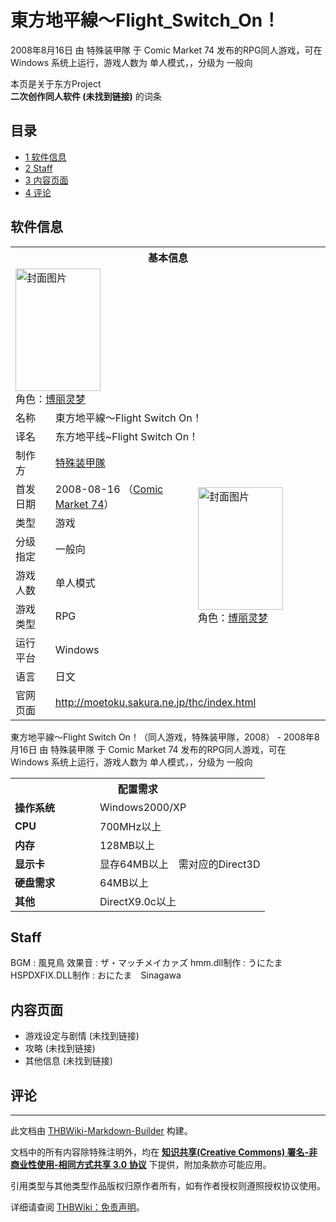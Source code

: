 # 東方地平線～Flight_Switch_On！

<!-- source html: G:\repos\THBWiki-Markdown-Builder\THBWikiMarkdown\Temp\main\1\1d\ns0%3A%E6%9D%B1%E6%96%B9%E5%9C%B0%E5%B9%B3%E7%B7%9A%EF%BD%9EFlight_Switch_On%EF%BC%81.html -->

2008年8月16日 由 特殊装甲隊 于 Comic Market 74 发布的RPG同人游戏，可在 Windows 系统上运行，游戏人数为 单人模式，，分级为 一般向

本页是关于东方Project  
 **二次创作同人软件 (未找到链接)** 的词条
## 目录

- [1 软件信息](#软件信息)
- [2 Staff](#Staff)
- [3 内容页面](#内容页面)
- [4 评论](#评论)




## 软件信息

<table><tbody><tr><th colspan="3">基本信息</th></tr><tr><td class="cover-artwork-mobile" colspan="2"><a href="./文件-東方地平線～Flight_Switch_On！封面.jpg.md" class="image" title="封面图片"><img alt="封面图片" src="https://upload.thwiki.cc/thumb/3/36/%E6%9D%B1%E6%96%B9%E5%9C%B0%E5%B9%B3%E7%B7%9A%EF%BD%9EFlight_Switch_On%EF%BC%81%E5%B0%81%E9%9D%A2.jpg/136px-%E6%9D%B1%E6%96%B9%E5%9C%B0%E5%B9%B3%E7%B7%9A%EF%BD%9EFlight_Switch_On%EF%BC%81%E5%B0%81%E9%9D%A2.jpg" decoding="async" loading="lazy" width="136" height="196" srcset="https://upload.thwiki.cc/thumb/3/36/%E6%9D%B1%E6%96%B9%E5%9C%B0%E5%B9%B3%E7%B7%9A%EF%BD%9EFlight_Switch_On%EF%BC%81%E5%B0%81%E9%9D%A2.jpg/204px-%E6%9D%B1%E6%96%B9%E5%9C%B0%E5%B9%B3%E7%B7%9A%EF%BD%9EFlight_Switch_On%EF%BC%81%E5%B0%81%E9%9D%A2.jpg 1.5x, https://upload.thwiki.cc/thumb/3/36/%E6%9D%B1%E6%96%B9%E5%9C%B0%E5%B9%B3%E7%B7%9A%EF%BD%9EFlight_Switch_On%EF%BC%81%E5%B0%81%E9%9D%A2.jpg/272px-%E6%9D%B1%E6%96%B9%E5%9C%B0%E5%B9%B3%E7%B7%9A%EF%BD%9EFlight_Switch_On%EF%BC%81%E5%B0%81%E9%9D%A2.jpg 2x" data-file-width="333" data-file-height="480"></a><div class="cover-char">角色：<a href="./博丽灵梦.md" title="博丽灵梦">博丽灵梦</a></div></td>
</tr><tr><td class="label">名称</td><td colspan="2"> 東方地平線～Flight Switch On！ </td></tr><tr><td class="label">译名</td><td colspan="2"> 东方地平线~Flight Switch On！ </td></tr><tr><td class="label">制作方</td><td><a href="./特殊装甲隊.md" title="特殊装甲隊">特殊装甲隊</a></td><td class="cover-artwork" rowspan="7" style="min-width:196px;"><a href="./文件-東方地平線～Flight_Switch_On！封面.jpg.md" class="image" title="封面图片"><img alt="封面图片" src="https://upload.thwiki.cc/thumb/3/36/%E6%9D%B1%E6%96%B9%E5%9C%B0%E5%B9%B3%E7%B7%9A%EF%BD%9EFlight_Switch_On%EF%BC%81%E5%B0%81%E9%9D%A2.jpg/136px-%E6%9D%B1%E6%96%B9%E5%9C%B0%E5%B9%B3%E7%B7%9A%EF%BD%9EFlight_Switch_On%EF%BC%81%E5%B0%81%E9%9D%A2.jpg" decoding="async" loading="lazy" width="136" height="196" srcset="https://upload.thwiki.cc/thumb/3/36/%E6%9D%B1%E6%96%B9%E5%9C%B0%E5%B9%B3%E7%B7%9A%EF%BD%9EFlight_Switch_On%EF%BC%81%E5%B0%81%E9%9D%A2.jpg/204px-%E6%9D%B1%E6%96%B9%E5%9C%B0%E5%B9%B3%E7%B7%9A%EF%BD%9EFlight_Switch_On%EF%BC%81%E5%B0%81%E9%9D%A2.jpg 1.5x, https://upload.thwiki.cc/thumb/3/36/%E6%9D%B1%E6%96%B9%E5%9C%B0%E5%B9%B3%E7%B7%9A%EF%BD%9EFlight_Switch_On%EF%BC%81%E5%B0%81%E9%9D%A2.jpg/272px-%E6%9D%B1%E6%96%B9%E5%9C%B0%E5%B9%B3%E7%B7%9A%EF%BD%9EFlight_Switch_On%EF%BC%81%E5%B0%81%E9%9D%A2.jpg 2x" data-file-width="333" data-file-height="480"></a><div class="cover-char">角色：<a href="./博丽灵梦.md" title="博丽灵梦">博丽灵梦</a></div></td>
</tr><tr><td class="label">首发日期</td><td>2008-08-16&#160;（<a href="/展会作品列表?e=Comic+Market%2374">Comic Market 74</a>）</td></tr><tr><td class="label">类型</td><td>游戏</td></tr><tr><td class="label">分级指定</td><td>一般向</td></tr><tr><td class="label">游戏人数</td><td>单人模式</td></tr><tr><td class="label">游戏类型</td><td>RPG</td></tr><tr><td class="label">运行平台</td><td>Windows</td></tr><tr><td class="label">语言</td><td>日文</td></tr>
<tr><td class="label">官网页面</td><td colspan="2"><a rel="nofollow" class="external free" href="http://moetoku.sakura.ne.jp/thc/index.html">http://moetoku.sakura.ne.jp/thc/index.html</a></td></tr></tbody></table>

東方地平線～Flight Switch On！（同人游戏，特殊装甲隊，2008） - 2008年8月16日 由 特殊装甲隊 于 Comic Market 74 发布的RPG同人游戏，可在 Windows 系统上运行，游戏人数为 单人模式，，分级为 一般向
  
  

  


<table>
<tbody><tr><th colspan="2">配置需求</th></tr>
<tr><td style="width:120px;padding-left:7px;"><b>操作系统</b></td><td>Windows2000/XP</td></tr><tr><td style="width:120px;padding-left:7px;"><b>CPU</b></td><td>700MHz以上</td></tr><tr><td style="width:120px;padding-left:7px;"><b>内存</b></td><td>128MB以上</td></tr><tr><td style="width:120px;padding-left:7px;"><b>显示卡</b></td><td>显存64MB以上　需对应的Direct3D</td></tr><tr><td style="width:120px;padding-left:7px;"><b>硬盘需求</b></td><td>64MB以上</td></tr><tr><td style="width:120px;padding-left:7px;"><b>其他</b></td><td>DirectX9.0c以上</td></tr>
</tbody></table>


## Staff
BGM
: 風見鳥
效果音
: ザ・マッチメイカァズ
hmm.dll制作
: うにたま
HSPDXFIX.DLL制作
: おにたま　Sinagawa

## 内容页面
- 游戏设定与剧情 (未找到链接)
- 攻略 (未找到链接)
- 其他信息 (未找到链接)

## 评论




---

此文档由 [THBWiki-Markdown-Builder](https://github.com/Delsin-Yu/THBWiki-Markdown-Builder) 构建。

文档中的所有内容除特殊注明外，均在 [**知识共享(Creative Commons) 署名-非商业性使用-相同方式共享 3.0 协议**](https://creativecommons.org/licenses/by-sa/3.0/deed.zh-hans) 下提供，附加条款亦可能应用。

引用类型与其他类型作品版权归原作者所有，如有作者授权则遵照授权协议使用。

详细请查阅 [THBWiki：免责声明](https://thbwiki.cc/THBWiki:%E5%85%8D%E8%B4%A3%E5%A3%B0%E6%98%8E)。

